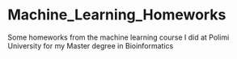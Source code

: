# Machine_Learning_Homeworks
Some homeworks from the machine learning course I did at Polimi University for my Master degree in Bioinformatics
